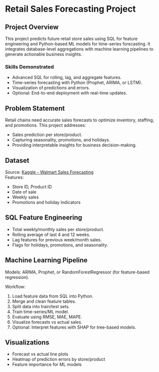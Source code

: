 # Retail Sales Forecasting Project

## Project Overview
This project predicts future retail store sales using SQL for feature engineering and Python-based ML models for time-series forecasting. It integrates database-level aggregations with machine learning pipelines to generate actionable business insights.

### Skills Demonstrated
- Advanced SQL for rolling, lag, and aggregate features.
- Time-series forecasting with Python (Prophet, ARIMA, or LSTM).
- Visualization of predictions and errors.
- Optional: End-to-end deployment with real-time updates.

## Problem Statement
Retail chains need accurate sales forecasts to optimize inventory, staffing, and promotions. This project addresses:
- Sales prediction per store/product.
- Capturing seasonality, promotions, and holidays.
- Providing interpretable insights for business decision-making.

## Dataset
Source: [Kaggle - Walmart Sales Forecasting](https://www.kaggle.com/c/walmart-recruiting-store-sales-forecasting/data)  
Features:
- Store ID, Product ID
- Date of sale
- Weekly sales
- Promotions and holiday indicators

## SQL Feature Engineering
- Total weekly/monthly sales per store/product.
- Rolling average of last 4 and 12 weeks.
- Lag features for previous week/month sales.
- Flags for holidays, promotions, and seasonality.

## Machine Learning Pipeline
Models: ARIMA, Prophet, or RandomForestRegressor (for feature-based regression).  

Workflow:
1. Load feature data from SQL into Python.
2. Merge and clean feature tables.
3. Split data into train/test sets.
4. Train time-series/ML model.
5. Evaluate using RMSE, MAE, MAPE.
6. Visualize forecasts vs actual sales.
7. Optional: Interpret features with SHAP for tree-based models.

## Visualizations
- Forecast vs actual line plots
- Heatmap of prediction errors by store/product
- Feature importance for ML models
